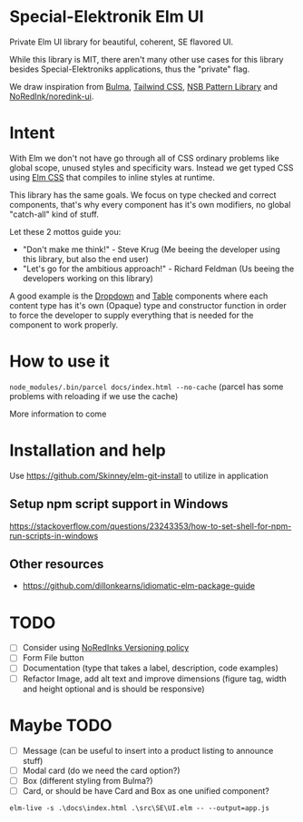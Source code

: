 # Special-Elektronik Elm UI

Private Elm UI library for beautiful, coherent, SE flavored UI.

While this library is MIT, there aren't many other use cases for this library besides Special-Elektroniks applications, thus the "private" flag.

We draw inspiration from [Bulma](https://bulma.io/), [Tailwind CSS](https://tailwindcss.com/), [NSB Pattern Library](https://youtu.be/yE9PKFI19RM?t=543) and [NoRedInk/noredink-ui](https://github.com/NoRedInk/noredink-ui).

# Intent

With Elm we don't not have go through all of CSS ordinary problems like global scope, unused styles and specificity wars. Instead we get typed CSS using [Elm CSS](https://package.elm-lang.org/packages/rtfeldman/elm-css/latest) that compiles to inline styles at runtime.

This library has the same goals. We focus on type checked and correct components, that's why every component has it's own modifiers, no global "catch-all" kind of stuff.

Let these 2 mottos guide you:

 - "Don't make me think!" - Steve Krug (Me beeing the developer using this library, but also the end user)
 - "Let's go for the ambitious approach!" - Richard Feldman (Us beeing the developers working on this library)

A good example is the [Dropdown](/SE-Framework-Dropdown) and [Table](/SE-Framework-Table) components where each content type has it's own (Opaque) type and constructor function in order to force the developer to supply everything that is needed for the component to work properly.

# How to use it

`node_modules/.bin/parcel docs/index.html --no-cache` (parcel has some problems with reloading if we use the cache)

More information to come

# Installation and help

Use https://github.com/Skinney/elm-git-install to utilize in application

## Setup npm script support in Windows

https://stackoverflow.com/questions/23243353/how-to-set-shell-for-npm-run-scripts-in-windows

## Other resources

 - https://github.com/dillonkearns/idiomatic-elm-package-guide

# TODO
 - [ ] Consider using [NoRedInks Versioning policy](https://package.elm-lang.org/packages/NoRedInk/noredink-ui/latest/)
 - [ ] Form File button
 - [ ] Documentation (type that takes a label, description, code examples)
 - [ ] Refactor Image, add alt text and improve dimensions (figure tag, width and height optional and is should be responsive)

# Maybe TODO
 - [ ] Message (can be useful to insert into a product listing to announce stuff)
 - [ ] Modal card (do we need the card option?)
 - [ ] Box (different styling from Bulma?)
 - [ ] Card, or should be have Card and Box as one unified component?

`elm-live -s .\docs\index.html .\src\SE\UI.elm -- --output=app.js`
